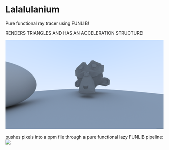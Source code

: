 # Lalalulanium
Pure functional ray tracer using FUNLIB! 


RENDERS TRIANGLES AND HAS AN ACCELERATION STRUCTURE!

![](https://raw.githubusercontent.com/keptan/Lalalulanium/master/image.png)

pushes pixels into a ppm file through a pure functional lazy FUNLIB pipeline:
![](https://u.teknik.io/M1gn2.png)
